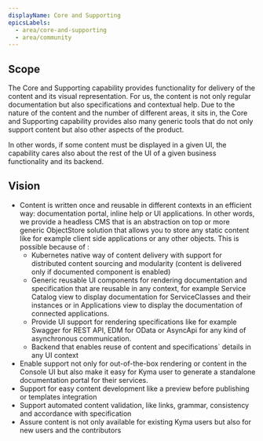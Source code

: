 ```yaml
---
displayName: Core and Supporting
epicsLabels:
  - area/core-and-supporting
  - area/community
---
```


## Scope

The Core and Supporting capability provides functionality for delivery of the content and its visual representation. For us, the content is not only regular documentation but also specifications and contextual help.
Due to the nature of the content and the number of different areas, it sits in, the Core and Supporting capability provides also many generic tools that do not only support content but also other aspects of the product.

In other words, if some content must be displayed in a given UI, the capability cares also about the rest of the UI of a given business functionality and its backend.

## Vision

- Content is written once and reusable in different contexts in an efficient way: documentation portal, inline help or UI applications. In other words, we provide a headless CMS that is an abstraction on top or more generic ObjectStore solution that allows you to store any static content like for example client side applications or any other objects. This is possible because of :
  - Kubernetes native way of content delivery with support for distributed content sourcing and modularity (content is delivered only if documented component is enabled)
  - Generic reusable UI components for rendering documentation and specification that are reusable in any context, for example Service Catalog view to display documentation for ServiceClasses and their instances or in Applications view to display the documentation of connected applications.
  - Provide UI support for rendering specifications like for example Swagger for REST API, EDM for OData or AsyncApi for any kind of asynchronous communication.
  - Backend that enables reuse of content and specifications` details in any UI context
- Enable support not only for out-of-the-box rendering or content in the Console UI but also make it easy for Kyma user to generate a standalone documentation portal for their services.
- Support for easy content development like a preview before publishing or templates integration
- Support automated content validation, like links, grammar, consistency and accordance with specification
- Assure content is not only available for existing Kyma users but also for new users and the contributors



